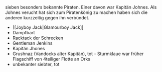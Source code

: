 sieben besonders bekannte Piraten. Einer davon war Kapitän Johnes. Als Johnes verucht hat sich zum Piratenkönig zu machen haben sich die anderen kurzzeitig gegen ihn verbündet.

- [[Joyboy Jack|Glamourboy Jack]]
- Dampfbart 
- Racktack der Schrecken
- Gentleman Jenkins 
- Kapitän Jhones 
- Grushnaz (Vandocks alter Kapitän), tot
	  - Sturmklaue war früher Flagschiff von 4teiliger Flotte an Orks
 - unbekanter siebter, tot


